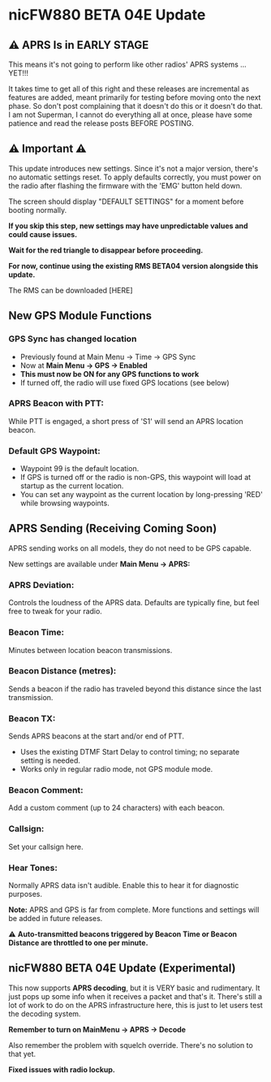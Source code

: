 # nicFW880 BETA 04E Update

## ⚠️ APRS Is in EARLY STAGE
This means it's not going to perform like other radios' APRS systems ... YET!!!

It takes time to get all of this right and these releases are incremental as features are added, meant primarily for testing before moving onto the next phase. So don't post complaining that it doesn't do this or it doesn't do that. I am not Superman, I cannot do everything all at once, please have some patience and read the release posts BEFORE POSTING.

## ⚠️ Important ⚠️
This update introduces new settings. Since it's not a major version, there's no automatic settings reset. To apply defaults correctly, you must power on the radio after flashing the firmware with the 'EMG' button held down.

The screen should display "DEFAULT SETTINGS" for a moment before booting normally.

**If you skip this step, new settings may have unpredictable values and could cause issues.**

**Wait for the red triangle to disappear before proceeding.**

**For now, continue using the existing RMS BETA04 version alongside this update.**

The RMS can be downloaded [HERE]

## New GPS Module Functions

### GPS Sync has changed location
- Previously found at Main Menu -> Time -> GPS Sync
- Now at **Main Menu -> GPS -> Enabled**
- **This must now be ON for any GPS functions to work**
- If turned off, the radio will use fixed GPS locations (see below)

### APRS Beacon with PTT:
While PTT is engaged, a short press of 'S1' will send an APRS location beacon.

### Default GPS Waypoint:
- Waypoint 99 is the default location.
- If GPS is turned off or the radio is non-GPS, this waypoint will load at startup as the current location.
- You can set any waypoint as the current location by long-pressing 'RED' while browsing waypoints.

## APRS Sending (Receiving Coming Soon)

APRS sending works on all models, they do not need to be GPS capable.

New settings are available under **Main Menu -> APRS:**

### APRS Deviation:
Controls the loudness of the APRS data. Defaults are typically fine, but feel free to tweak for your radio.

### Beacon Time:
Minutes between location beacon transmissions.

### Beacon Distance (metres):
Sends a beacon if the radio has traveled beyond this distance since the last transmission.

### Beacon TX:
Sends APRS beacons at the start and/or end of PTT.
- Uses the existing DTMF Start Delay to control timing; no separate setting is needed.
- Works only in regular radio mode, not GPS module mode.

### Beacon Comment:
Add a custom comment (up to 24 characters) with each beacon.

### Callsign:
Set your callsign here.

### Hear Tones:
Normally APRS data isn't audible. Enable this to hear it for diagnostic purposes.

**Note:** APRS and GPS is far from complete. More functions and settings will be added in future releases.

⚠️ **Auto-transmitted beacons triggered by Beacon Time or Beacon Distance are throttled to one per minute.**

## nicFW880 BETA 04E Update (Experimental)

This now supports **APRS decoding**, but it is VERY basic and rudimentary. It just pops up some info when it receives a packet and that's it. There's still a lot of work to do on the APRS infrastructure here, this is just to let users test the decoding system.

**Remember to turn on MainMenu -> APRS -> Decode**

Also remember the problem with squelch override. There's no solution to that yet.

**Fixed issues with radio lockup.**
